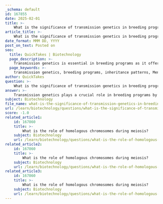 ```yaml
---
_schema: default
id: 167855
date: 2025-02-01
title: >-
    What is the significance of transmission genetics in breeding programs?
article_title: >-
    What is the significance of transmission genetics in breeding programs?
date_format: MMM DD, YYYY
post_on_text: Posted on
seo:
  title: QuickTakes | Biotechnology
  page_description: >-
    Transmission genetics is essential in breeding programs as it offers a framework to understand trait inheritance, aiding in trait selection, promoting genetic diversity, and addressing genetic diseases, ultimately leading to effective breeding practices.
  page_keywords: >-
    transmission genetics, breeding programs, inheritance patterns, Mendelian genetics, trait selection, gametes, genetic diversity, predicting outcomes, genetic diseases, breeding strategies
author: QuickTakes
question: >-
    What is the significance of transmission genetics in breeding programs?
answer: >-
    Transmission genetics plays a crucial role in breeding programs by providing a framework for understanding how genetic traits are inherited from one generation to the next. Here are several key points that highlight its significance:\n\n1. **Understanding Inheritance Patterns**: Transmission genetics focuses on the principles of inheritance, including Mendelian genetics, which describes how alleles segregate and assort independently during gamete formation. This knowledge allows breeders to predict the likelihood of certain traits appearing in offspring, which is essential for selecting desirable characteristics in breeding programs.\n\n2. **Trait Selection**: By studying how traits are passed down, breeders can make informed decisions about which individuals to mate in order to enhance specific traits. For example, in breeding service dogs, understanding the genetic basis of traits such as temperament, intelligence, and physical abilities can guide the selection of parent dogs that are more likely to produce offspring with those desirable traits.\n\n3. **Role of Gametes**: Transmission genetics emphasizes the importance of gametes (haploid cells) in sexual reproduction. Understanding how gametes contribute to genetic variation is vital for breeding programs, as it allows breeders to manipulate genetic combinations to achieve desired outcomes.\n\n4. **Genetic Diversity**: Breeding programs benefit from the principles of transmission genetics by promoting genetic diversity. This diversity is crucial for the health and resilience of populations, as it can reduce the risk of genetic diseases and improve adaptability to changing environments.\n\n5. **Predicting Outcomes**: Knowledge of transmission genetics enables breeders to use tools such as Punnett squares to predict the genotypes and phenotypes of potential offspring. This predictive capability is essential for planning breeding strategies and achieving specific breeding goals.\n\n6. **Addressing Genetic Diseases**: Understanding the inheritance patterns of genetic diseases is critical in breeding programs, especially in animals and plants. By identifying carriers of genetic disorders, breeders can make informed decisions to avoid mating individuals that may pass on harmful alleles, thereby improving the overall health of the population.\n\nIn summary, transmission genetics is foundational to breeding programs as it provides the necessary understanding of how traits are inherited, enabling breeders to select for desirable characteristics, promote genetic diversity, and mitigate the risk of genetic diseases. This knowledge ultimately leads to more effective and sustainable breeding practices.
subject: Biotechnology
file_name: what-is-the-significance-of-transmission-genetics-in-breeding-programs.md
url: /learn/biotechnology/questions/what-is-the-significance-of-transmission-genetics-in-breeding-programs
score: -1.0
related_article1:
    id: 167860
    title: >-
        What is the role of homologous chromosomes during meiosis?
    subject: Biotechnology
    url: /learn/biotechnology/questions/what-is-the-role-of-homologous-chromosomes-during-meiosis
related_article2:
    id: 167860
    title: >-
        What is the role of homologous chromosomes during meiosis?
    subject: Biotechnology
    url: /learn/biotechnology/questions/what-is-the-role-of-homologous-chromosomes-during-meiosis
related_article3:
    id: 167860
    title: >-
        What is the role of homologous chromosomes during meiosis?
    subject: Biotechnology
    url: /learn/biotechnology/questions/what-is-the-role-of-homologous-chromosomes-during-meiosis
---
```


&nbsp;